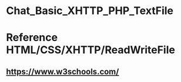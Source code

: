 # Chat_Basic_XHTTP_PHP_TextFile

# Reference HTML/CSS/XHTTP/ReadWriteFile
## https://www.w3schools.com/
